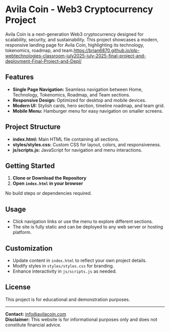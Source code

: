 # Avila Coin - Web3 Cryptocurrency Project

Avila Coin is a next-generation Web3 cryptocurrency designed for scalability, security, and sustainability. This project showcases a modern, responsive landing page for Avila Coin, highlighting its technology, tokenomics, roadmap, and team.https://brian6870.github.io/plp-webtechnologies-classroom-july2025-july-2025-final-project-and-deployment-Final-Project-and-Depl/

## Features

- **Single Page Navigation:** Seamless navigation between Home, Technology, Tokenomics, Roadmap, and Team sections.
- **Responsive Design:** Optimized for desktop and mobile devices.
- **Modern UI:** Stylish cards, hero section, timeline roadmap, and team grid.
- **Mobile Menu:** Hamburger menu for easy navigation on smaller screens.

## Project Structure

- **index.html:** Main HTML file containing all sections.
- **styles/styles.css:** Custom CSS for layout, colors, and responsiveness.
- **js/scripts.js:** JavaScript for navigation and menu interactions.

## Getting Started

1. **Clone or Download the Repository**
2. **Open `index.html` in your browser**

No build steps or dependencies required.

## Usage

- Click navigation links or use the menu to explore different sections.
- The site is fully static and can be deployed to any web server or hosting platform.

## Customization

- Update content in `index.html` to reflect your own project details.
- Modify styles in `styles/styles.css` for branding.
- Enhance interactivity in `js/scripts.js` as needed.

## License

This project is for educational and demonstration purposes.

---

**Contact:** info@avilacoin.com  
**Disclaimer:** This website is for informational purposes only and  does not constitute financial advice.
